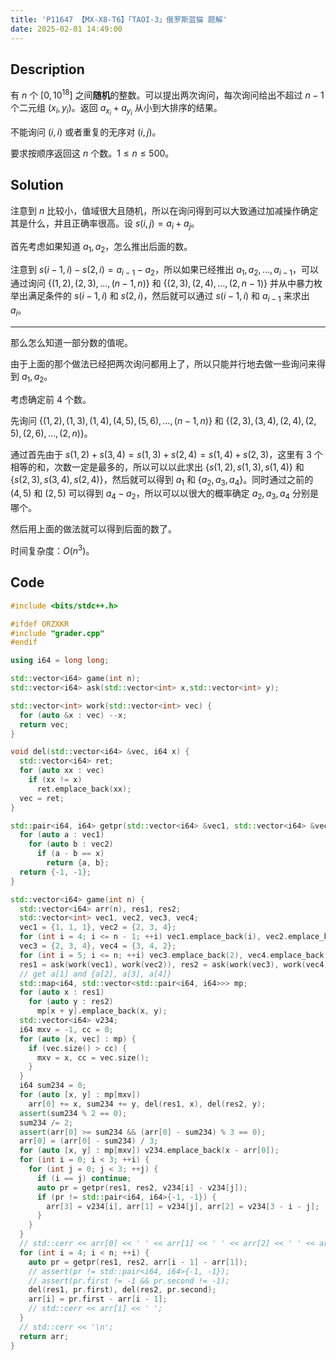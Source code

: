 ```yaml
---
title: 'P11647 【MX-X8-T6】「TAOI-3」俄罗斯蓝猫 题解'
date: 2025-02-01 14:49:00
---
```


## Description

有 $n$ 个 $[0, 10^{18}]$ 之间**随机**的整数。可以提出两次询问，每次询问给出不超过 $n-1$ 个二元组 $(x_i,y_i)$。返回 $a_{x_i}+a_{y_i}$ 从小到大排序的结果。

不能询问 $(i,i)$ 或者重复的无序对 $(i,j)$。

要求按顺序返回这 $n$ 个数。$1\leq n\leq 500$。

## Solution

注意到 $n$ 比较小，值域很大且随机，所以在询问得到可以大致通过加减操作确定其是什么，并且正确率很高。设 $s(i,j)=a_i+a_j$。

首先考虑如果知道 $a_1,a_2$，怎么推出后面的数。

注意到 $s(i-1,i)-s(2,i)=a_{i-1}-a_2$，所以如果已经推出 $a_1,a_2,\ldots,a_{i-1}$，可以通过询问 $\left\{(1,2),(2,3),\ldots,(n-1,n)\right\}$ 和 $\left\{(2,3),(2,4),\ldots,(2,n-1)\right\}$ 并从中暴力枚举出满足条件的 $s(i-1,i)$ 和 $s(2,i)$，然后就可以通过 $s(i-1,i)$ 和 $a_{i-1}$ 来求出 $a_i$。

---

那么怎么知道一部分数的值呢。

由于上面的那个做法已经把两次询问都用上了，所以只能并行地去做一些询问来得到 $a_1,a_2$。

考虑确定前 $4$ 个数。

先询问 $\left\{(1,2),(1,3),(1,4),(4,5),(5,6),\ldots,(n-1,n)\right\}$ 和 $\left\{(2,3),(3,4),(2,4),(2,5),(2,6),\ldots,(2,n)\right\}$。

通过首先由于 $s(1,2)+s(3,4)=s(1,3)+s(2,4)=s(1,4)+s(2,3)$，这里有 $3$ 个相等的和，次数一定是最多的，所以可以以此求出 $\left\{s(1,2),s(1,3),s(1,4)\right\}$ 和 $\left\{s(2,3),s(3,4),s(2,4)\right\}$，然后就可以得到 $a_1$ 和 $\left\{a_2,a_3,a_4\right\}$。同时通过之前的 $(4,5)$ 和 $(2,5)$ 可以得到 $a_4-a_2$，所以可以以很大的概率确定 $a_2,a_3,a_4$ 分别是哪个。

然后用上面的做法就可以得到后面的数了。

时间复杂度：$O(n^3)$。

## Code

```cpp
#include <bits/stdc++.h>

#ifdef ORZXKR
#include "grader.cpp"
#endif

using i64 = long long;

std::vector<i64> game(int n);
std::vector<i64> ask(std::vector<int> x,std::vector<int> y);

std::vector<int> work(std::vector<int> vec) {
  for (auto &x : vec) --x;
  return vec;
}

void del(std::vector<i64> &vec, i64 x) {
  std::vector<i64> ret;
  for (auto xx : vec)
    if (xx != x)
      ret.emplace_back(xx);
  vec = ret;
}

std::pair<i64, i64> getpr(std::vector<i64> &vec1, std::vector<i64> &vec2, i64 x) {
  for (auto a : vec1)
    for (auto b : vec2)
      if (a - b == x)
        return {a, b};
  return {-1, -1};
}

std::vector<i64> game(int n) {
  std::vector<i64> arr(n), res1, res2;
  std::vector<int> vec1, vec2, vec3, vec4;
  vec1 = {1, 1, 1}, vec2 = {2, 3, 4};
  for (int i = 4; i <= n - 1; ++i) vec1.emplace_back(i), vec2.emplace_back(i + 1);
  vec3 = {2, 3, 4}, vec4 = {3, 4, 2};
  for (int i = 5; i <= n; ++i) vec3.emplace_back(2), vec4.emplace_back(i);
  res1 = ask(work(vec1), work(vec2)), res2 = ask(work(vec3), work(vec4));
  // get a[1] and {a[2], a[3], a[4]}
  std::map<i64, std::vector<std::pair<i64, i64>>> mp;
  for (auto x : res1)
    for (auto y : res2)
      mp[x + y].emplace_back(x, y);
  std::vector<i64> v234;
  i64 mxv = -1, cc = 0;
  for (auto [x, vec] : mp) {
    if (vec.size() > cc) {
      mxv = x, cc = vec.size();
    }
  }
  i64 sum234 = 0;
  for (auto [x, y] : mp[mxv])
    arr[0] += x, sum234 += y, del(res1, x), del(res2, y);
  assert(sum234 % 2 == 0);
  sum234 /= 2;
  assert(arr[0] >= sum234 && (arr[0] - sum234) % 3 == 0);
  arr[0] = (arr[0] - sum234) / 3;
  for (auto [x, y] : mp[mxv]) v234.emplace_back(x - arr[0]);
  for (int i = 0; i < 3; ++i) {
    for (int j = 0; j < 3; ++j) {
      if (i == j) continue;
      auto pr = getpr(res1, res2, v234[i] - v234[j]);
      if (pr != std::pair<i64, i64>{-1, -1}) {
        arr[3] = v234[i], arr[1] = v234[j], arr[2] = v234[3 - i - j];
      }
    }
  }
  // std::cerr << arr[0] << ' ' << arr[1] << ' ' << arr[2] << ' ' << arr[3] << ' ';
  for (int i = 4; i < n; ++i) {
    auto pr = getpr(res1, res2, arr[i - 1] - arr[1]);
    // assert(pr != std::pair<i64, i64>{-1, -1});
    // assert(pr.first != -1 && pr.second != -1);
    del(res1, pr.first), del(res2, pr.second);
    arr[i] = pr.first - arr[i - 1];
    // std::cerr << arr[i] << ' ';
  }
  // std::cerr << '\n';
  return arr;
}
```